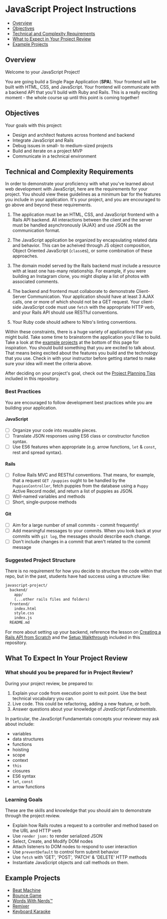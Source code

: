 # JavaScript Project Instructions

<!-- toc -->

- [Overview](#overview)
- [Objectives](#objectives)
- [Technical and Complexity Requirements](#technical-and-complexity-requirements)
- [What to Expect in Your Project Review](#what-to-expect-in-your-project-review)
- [Example Projects](#example-projects)

<!-- tocstop -->

## <a id="overview"></a>Overview

Welcome to your JavaScript Project!

You are going build a Single Page Application (**SPA**). Your frontend will be built with HTML, CSS, and JavaScript. Your frontend will communicate with a backend API that you'll build with Ruby and Rails. This is a really exciting moment - the whole course up until this point is coming together!

## <a id="objectives"></a>Objectives

Your goals with this project:

- Design and architect features across frontend and backend
- Integrate JavaScript and Rails
- Debug issues in small- to medium-sized projects
- Build and iterate on a project MVP
- Communicate in a technical environment

## <a id="technical-and-complexity-requirements"></a>Technical and Complexity Requirements

In order to demonstrate your proficiency with what you've learned about web development with JavaScript, here are the requirements for your project. You should view these guidelines as a minimum bar for the features you include in your application. It's your project, and you are encouraged to go above and beyond these requirements.

1. The application must be an HTML, CSS, and JavaScript frontend with a Rails API backend. All interactions between the client and the server must be handled asynchronously (AJAX) and use JSON as the communication format.

2. The JavaScript application be organized by encapsulating related data and behavior. This can be acheived through JS object composition, Object Oriented JavaScript (`class`es), or some combination of these approaches.

3. The domain model served by the Rails backend must include a resource with at least one has-many relationship. For example, if you were building an Instagram clone, you might display a list of photos with associated comments.

4. The backend and frontend must collaborate to demonstrate Client-Server Communication. Your application should have at least 3 AJAX calls, one or more of which should not be a GET request. Your client-side JavaScript code must use `fetch` with the appropriate HTTP verb, and your Rails API should use RESTful conventions.

5. Your Ruby code should adhere to Nitro's linting conventions.

Within these constraints, there is a huge variety of applications that you might build. Take some time to brainstorm the application you'd like to build. Take a look at the [example projects](#example-projects) at the bottom of this page for inspiration. You should build something that you are excited to talk about. That means being excited about the features you build and the technology that you use. Check in with your instructor before getting started to make sure your idea will meet the criteria above.

After deciding on your project's goal, check out the [Project Planning Tips](https://github.com/powerhome/phrg-js-spa-project/blob/master/project-planning-tips.md) included in this repository.

### Best Practices

You are encouraged to follow development best practices while you are building your application.

#### JavaScript

- [ ] Organize your code into reusable pieces.
- [ ] Translate JSON responses using ES6 class or constructor function syntax.
- [ ] Use ES6 features when appropriate (e.g. arrow functions, `let` & `const`, rest and spread syntax).

#### Rails

- [ ] Follow Rails MVC and RESTful conventions. That means, for example, that a request `GET /puppies` ought to be handled by the `PuppiesController`, fetch puppies from the database using a `Puppy` Active Record model, and return a list of puppies as JSON.
- [ ] Well-named variables and methods
- [ ] Short, single-purpose methods

#### Git

- [ ] Aim for a large number of small commits - commit frequently!
- [ ] Add meaningful messages to your commits. When you look back at your commits with `git log`, the messages should describe each change.
- [ ] Don't include changes in a commit that aren't related to the commit message

### Suggested Project Structure

There is no requirement for how you decide to structure the code within that repo, but in the past, students have had success using a structure like:

```txt
javascript-project/
  backend/
    app/
    (...other rails files and folders)
  frontend/
    index.html
    style.css
    index.js
  README.md
```

For more about setting up your backend, reference the lesson on [Creating a Rails API from Scratch](https://github.com/learn-co-curriculum/js-rails-as-api-creating-a-rails-api-from-scratch) and the [Setup Walkthrough](https://github.com/powerhome/phrg-js-spa-project/blob/master/setup-walkthrough.md) included in this repository.

## <a id="what-to-expect-in-your-project-review"></a>What To Expect In Your Project Review

### What should you be prepared for in Project Review?

During your project review, be prepared to:

1. Explain your code from execution point to exit point. Use the best technical vocabulary you can.
2. Live code. This could be refactoring, adding a new feature, or both.
3. Answer questions about your knowledge of _JavaScript Fundamentals_.

In particular, the JavaScript Fundamentals concepts your reviewer may ask about include:

- variables
- data structures
- functions
- hoisting
- scope
- context
- `this`
- closures
- ES6 syntax
- `let`, `const`
- arrow functions

### Learning Goals

These are the skills and knowledge that you should aim to demonstrate through the project review.

- Explain how Rails routes a request to a controller and method based on the URL and HTTP verb
- Use `render json:` to render serialized JSON
- Select, Create, and Modify DOM nodes
- Attach listeners to DOM nodes to respond to user interaction
- Use `preventDefault` to control form submit behavior
- Use `fetch` with 'GET', 'POST', 'PATCH' & 'DELETE' HTTP methods
- Instantiate JavaScript objects and call methods on them.

## <a id="example-projects"></a>Example Projects

- [Beat Machine](https://beat-machine.com/)
- [Bounce Game](http://bounce-123.s3-website-us-east-1.amazonaws.com/)
- [Words With Nerds™](https://wordswithnerds.herokuapp.com/)
- [Remixer](https://remixer-v2.firebaseapp.com/)
- [Keyboard Karaoke](https://keyboard-karaoke.herokuapp.com/)
